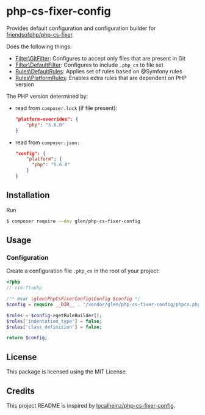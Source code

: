 # php-cs-fixer-config

Provides default configuration and configuration builder for [friendsofphp/php-cs-fixer].

Does the following things:
- [Filter\GitFilter](src/Filter/GitFilter.php): Configures to accept only files that are present in Git
- [Filter\DefaultFilter](src/Filter/DefaultFilter.php): Configures to include `.php_cs` to file set
- [Rules\DefaultRules](src/Rules/DefaultRules.php): Applies set of rules based on @Symfony rules
- [Rules\PlatformRules](src/Rules/PlatformRules.php): Enables extra rules that are dependent on PHP version

The PHP version determined by:
- read from `composer.lock` (if file present):
    ```json
    "platform-overrides": {
        "php": "5.6.0"
    }
    ```
- read from `composer.json:`
    ```json
    "config": {
        "platform": {
          "php": "5.6.0"
        }
    }
    ```

[friendsofphp/php-cs-fixer]: http://github.com/FriendsOfPHP/PHP-CS-Fixer

## Installation

Run

```sh
$ composer require --dev glen/php-cs-fixer-config
```

## Usage

### Configuration

Create a configuration file `.php_cs` in the root of your project:

```php
<?php
// vim:ft=php

/** @var \glen\PhpCsFixerConfig\Config $config */
$config = require __DIR__ . '/vendor/glen/php-cs-fixer-config/phpcs.php';

$rules = $config->getRuleBuilder();
$rules['indentation_type'] = false;
$rules['class_definition'] = false;

return $config;
```

## License

This package is licensed using the MIT License.

## Credits

This project README is inspired by [localheinz/php-cs-fixer-config].

[localheinz/php-cs-fixer-config]: https://github.com/localheinz/php-cs-fixer-config

